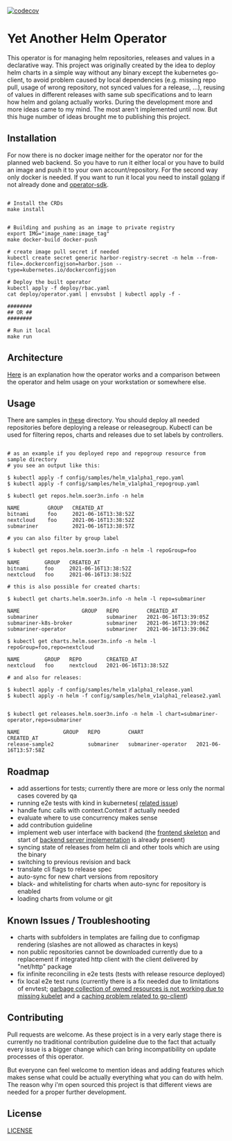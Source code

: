 [![codecov](https://codecov.io/gh/soer3n/yaho/branch/master/graph/badge.svg?token=DCPVNPSIFF)](https://codecov.io/gh/soer3n/yaho)

# Yet Another Helm Operator 

This operator is for managing helm repositories, releases and values in a declarative way. This project was originally created by the idea to deploy helm charts in a simple way without any binary except the kubernetes go-client, to avoid problem caused by local dependencies (e.g. missing repo pull, usage of wrong repository, not synced values for a release, ...), reusing of values in different releases with same sub specifications and to learn how helm and golang actually works. During the development more and more ideas came to my mind. The most aren't implemented until now. But this huge number of ideas brought me to publishing this project. 


## Installation

For now there is no docker image neither for the operator nor for the planned web backend. So you have to run it either local or you have to build an image and push it to your own account/repository. For the second way only docker is needed. If you want to run it local you need to install [golang](https://golang.org/doc/install) if not already done and [operator-sdk](https://sdk.operatorframework.io/docs/installation/).

```

# Install the CRDs
make install


# Building and pushing as an image to private registry
export IMG="image_name:image_tag"
make docker-build docker-push

# create image pull secret if needed
kubectl create secret generic harbor-registry-secret -n helm --from-file=.dockerconfigjson=harbor.json --type=kubernetes.io/dockerconfigjson

# Deploy the built operator
kubectl apply -f deploy/rbac.yaml
cat deploy/operator.yaml | envsubst | kubectl apply -f -

########
## OR ##
########

# Run it local
make run

```


## Architecture

[Here](docs/ARCHITECTURE.md) is an explanation how the operator works and a comparison between the operator and helm usage on your workstation or somewhere else.


## Usage

There are samples in [these](config/samples) directory. You should deploy all needed repositories before deploying a release or releasegroup. Kubectl can be used for filtering repos, charts and releases due to set labels by controllers.

```

# as an example if you deployed repo and repogroup resource from sample directory
# you see an output like this:

$ kubectl apply -f config/samples/helm_v1alpha1_repo.yaml
$ kubectl apply -f config/samples/helm_v1alpha1_repogroup.yaml

$ kubectl get repos.helm.soer3n.info -n helm

NAME         GROUP   CREATED_AT
bitnami      foo     2021-06-16T13:38:52Z
nextcloud    foo     2021-06-16T13:38:52Z
submariner           2021-06-16T13:38:57Z

# you can also filter by group label

$ kubectl get repos.helm.soer3n.info -n helm -l repoGroup=foo

NAME        GROUP   CREATED_AT
bitnami     foo     2021-06-16T13:38:52Z
nextcloud   foo     2021-06-16T13:38:52Z

# this is also possible for created charts:

$ kubectl get charts.helm.soer3n.info -n helm -l repo=submariner

NAME                    GROUP   REPO         CREATED_AT
submariner                      submariner   2021-06-16T13:39:05Z
submariner-k8s-broker           submariner   2021-06-16T13:39:06Z
submariner-operator             submariner   2021-06-16T13:39:06Z

$ kubectl get charts.helm.soer3n.info -n helm -l repoGroup=foo,repo=nextcloud

NAME        GROUP   REPO        CREATED_AT
nextcloud   foo     nextcloud   2021-06-16T13:38:52Z

# and also for releases:

$ kubectl apply -f config/samples/helm_v1alpha1_release.yaml
$ kubectl apply -n helm -f config/samples/helm_v1alpha1_release2.yaml


$ kubectl get releases.helm.soer3n.info -n helm -l chart=submariner-operator,repo=submariner

NAME              GROUP   REPO         CHART                 CREATED_AT
release-sample2           submariner   submariner-operator   2021-06-16T13:57:58Z

```



## Roadmap

- add assertions for tests; currently there are more or less only the normal cases covered by qa
- running e2e tests with kind in kubernetes( [related issue](https://github.com/actions-runner-controller/actions-runner-controller/issues/640))
- handle func calls with context.Context if actually needed
- evaluate where to use concurrency makes sense
- add contribution guideline
- implement web user interface with backend (the [frontend skeleton](web/) and start of [backend server implementation](pkg/api/) is already present)
- syncing state of releases from helm cli and other tools which are using the binary
- switching to previous revision and back
- translate cli flags to release spec
- auto-sync for new chart versions from repository
- black- and whitelisting for charts when auto-sync for repository is enabled
- loading charts from volume or git

## Known Issues / Troubleshooting

- charts with subfolders in templates are failing due to configmap rendering (slashes are not allowed as charactes in keys)
- non public repositories cannot be downloaded currently due to a replacement if integrated http client with the client delivered by "net/http" package
- fix infinite reconciling in e2e tests (tests with release resource deployed)
- fix local e2e test runs (currently there is a fix needed due to limitations of envtest; [garbage collection of owned resources is not working due to missing kubelet](https://book.kubebuilder.io/reference/envtest.html#testing-considerations) and a [caching problem related to go-client](https://github.com/kubernetes-sigs/controller-runtime/issues/343))

## Contributing

Pull requests are welcome. As these project is in a very early stage there is currently no traditional contribution guideline due to the fact that actually every issue is a bigger change which can bring incompatibility on update processes of this operator.

But everyone can feel welcome to mention ideas and adding features which makes sense what could be actually everything what you can do with helm. The reason why i'm open sourced this project is that different views are needed for a proper further development.


## License
[LICENSE](LICENSE)

